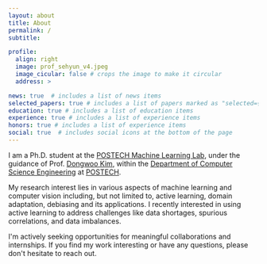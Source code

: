 ```yaml
---
layout: about
title: About
permalink: /
subtitle: 

profile:
  align: right
  image: prof_sehyun_v4.jpeg
  image_cicular: false # crops the image to make it circular
  address: > 

news: true  # includes a list of news items
selected_papers: true # includes a list of papers marked as "selected={true}"
education: true # includes a list of education items
experience: true # includes a list of experience items
honors: true # includes a list of experience items
social: true  # includes social icons at the bottom of the page
---
```


I am a Ph.D. student at the [POSTECH Machine Learning Lab](https://ml.postech.ac.kr/), under the guidance of Prof. [Dongwoo Kim](https://dongwookim-ml.github.io/), within the [Department of Computer Science Engineering](https://cse.postech.ac.kr/) at [POSTECH](https://postech.ac.kr/eng/).

My research interest lies in various aspects of machine learning and computer vision including, but not limited to, active learning, domain adaptation, debiasing and its applications.
I recently interested in using active learning to address challenges like data shortages, spurious correlations, and data imbalances.
<!-- For detailed information on my research interests, please see [my post](https://sehyun03.github.io/blog/2023/research-interest/). -->

I'm actively seeking opportunities for meaningful collaborations and internships.
If you find my work interesting or have any questions, please don't hesitate to reach out.